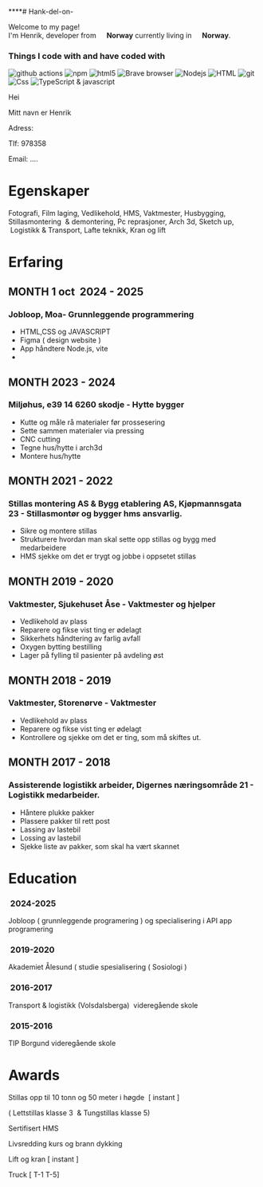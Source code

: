 ****# Hank-del-on-

<p>Welcome to my page! </br> I'm Henrik, developer from <img src="" width="13"/> <b>Norway</b> currently living in <img src="" width="13"/> <b>Norway</b>. </p>
<h3>Things I code with and have coded with</h3>
<p>

<img alt="github actions" src="https://img.shields.io/badge/-Github_Actions-2088FF?style=flat-square&logo=github-actions&logoColor=white" />
  <img alt="npm" src="https://img.shields.io/badge/-NPM-CB3837?style=flat-square&logo=npm&logoColor=white" />
  <img alt="html5" src="https://img.shields.io/badge/-HTML5-E34F26?style=flat-square&logo=html5&logoColor=white" />
  <img alt="Brave browser" src="https://img.shields.io/badge/-Brave_Browser-FB542B?style=flat-square&logo=brave&logoColor=white" />
 <img alt="Nodejs" src="https://img.shields.io/badge/-Nodejs-43853d?style=flat-square&logo=Node.js&logoColor=white" />
<img alt="HTML" src="https://img.shields.io/badge/-HTML-5849BE?style=flat-square&logo=insomnia&logoColor=white" />
<img alt="git" src="https://img.shields.io/badge/-Git-F05032?style=flat-square&logo=git&logoColor=white" />
  <img alt="Css" src="https://img.shields.io/badge/-Css-CC6699?style=flat-square&logo=sass&logoColor=white" />
  <img alt="TypeScript & javascript" src="https://img.shields.io/badge/-TypeScript-007ACC?style=flat-square&logo=typescript&logoColor=white" />

  
<html><head><meta content="text/html; charset=UTF-8" http-equiv="content-type">
  
  

</head><body class="c22 doc-content"><div><p class="c9 c25"><span class="c14"></span></p></div><p class="c20 title" id="h.5rf9wr4r3no2"><span class="c19">Hei</span></p><p class="c4"><span class="c23">Mitt navn er Henrik</span></p><p class="c4 c9"><span class="c16"></span></p><p class="c4"><span class="c16">Adress: </span></p><p class="c4"><span class="c21 c24">Tlf: </span><span class="c21">978358</span></p><p class="c4"><span class="c24 c21">Email: &hellip;.</span></p><h1 class="c13 c12" id="h.628phil8unj9"><span>Egenskaper</span></h1><p class="c11"><span>Fotografi, Film laging, Vedlikehold, HMS, Vaktmester, Husbygging, Stillasmontering &nbsp;&amp; demontering, Pc reprasjoner, Arch 3d, Sketch up, &nbsp;Logistikk &amp; Transport, Lafte teknikk, Kran og lift </span></p><h1 class="c12 c13" id="h.k8ysck8q9mgf"><span>Erfaring</span></h1><h2 class="c10" id="h.o0swrca3hm8"><span class="c8">MONTH 1 oct &nbsp;2024 - 2025</span></h2><h3 class="c6" id="h.6r7urhj709uw"><span>Jobloop, Moa</span><span class="c2">- Grunnleggende programmering</span></h3><ul class="c5 lst-kix_y5lajpktzaow-0 start"><li class="c1 li-bullet-0"><span>HTML,CSS og JAVASCRIPT</span></li><li class="c1 li-bullet-0"><span class="c7">Figma ( design website )</span></li><li class="c1 li-bullet-0"><span class="c7">App h&aring;ndtere Node.js, vite</span></li><li class="c1 c9 li-bullet-0"><span class="c7"></span></li></ul><h2 class="c0" id="h.10qo0haus2sg"><span class="c8"></span></h2><h2 class="c10" id="h.cvyyto255w8j"><span class="c8">MONTH 2023 - 2024</span></h2><h3 class="c6" id="h.doshtu3hnypz"><span>Milj&oslash;hus, e39 14 6260 skodje</span><span class="c2">&nbsp;- Hytte bygger</span></h3><ul class="c5 lst-kix_y5lajpktzaow-0"><li class="c1 li-bullet-0"><span>Kutte og m&aring;le r&aring; materialer f&oslash;r prossesering</span></li><li class="c1 li-bullet-0"><span class="c7">Sette sammen materialer via pressing</span></li><li class="c1 li-bullet-0"><span class="c7">CNC cutting</span></li><li class="c1 li-bullet-0"><span class="c7">Tegne hus/hytte i arch3d </span></li><li class="c1 li-bullet-0"><span class="c7">Montere hus/hytte</span></li></ul><h2 class="c10" id="h.arnrh62rcfpt"><span>MONTH 2021 - 2022</span></h2><h3 class="c6" id="h.mofu6vopi18q"><span>Stillas montering AS &amp; Bygg etablering AS</span><span>, Kj&oslash;pmannsgata 23</span><span class="c2">&nbsp;- Stillasmont&oslash;r og bygger hms ansvarlig.</span></h3><ul class="c5 lst-kix_y5lajpktzaow-0"><li class="c1 li-bullet-0"><span>Sikre og montere stillas </span></li><li class="c1 li-bullet-0"><span class="c7">Strukturere hvordan man skal sette opp stillas og bygg med medarbeidere</span></li><li class="c1 li-bullet-0"><span class="c7">HMS sjekke om det er trygt og jobbe i oppsetet stillas</span></li></ul><h2 class="c10" id="h.4ke630n094mv"><span class="c8">MONTH 2019 - 2020</span></h2><h3 class="c6" id="h.dkwrusvhvvwk"><span>Vaktmester, Sjukehuset &Aring;se</span><span class="c2">&nbsp;- Vaktmester og hjelper</span></h3><ul class="c5 lst-kix_y5lajpktzaow-0"><li class="c1 li-bullet-0"><span class="c7">Vedlikehold av plass </span></li><li class="c1 li-bullet-0"><span class="c7">Reparere og fikse vist ting er &oslash;delagt</span></li><li class="c1 li-bullet-0"><span class="c7">Sikkerhets h&aring;ndtering av farlig avfall</span></li><li class="c1 li-bullet-0"><span class="c7">Oxygen bytting bestilling</span></li><li class="c1 li-bullet-0"><span class="c7">Lager p&aring; fylling til pasienter p&aring; avdeling &oslash;st</span></li></ul><h2 class="c10" id="h.sclniskyziyn"><span class="c8">MONTH 2018 - 2019</span></h2><h3 class="c6" id="h.mzzyat7fp2wx"><span>Vaktmester, Storen&oslash;rve</span><span class="c2">&nbsp;- Vaktmester</span></h3><ul class="c5 lst-kix_y5lajpktzaow-0"><li class="c1 li-bullet-0"><span class="c7">Vedlikehold av plass </span></li><li class="c1 li-bullet-0"><span class="c7">Reparere og fikse vist ting er &oslash;delagt</span></li><li class="c1 li-bullet-0"><span class="c7">Kontrollere og sjekke om det er ting, som m&aring; skiftes ut.</span></li></ul><p class="c11 c9 c12"><span class="c7"></span></p><h2 class="c10" id="h.5okjspvtfqyw"><span class="c8">MONTH 2017 - 2018</span></h2><h3 class="c6" id="h.x4ahokfispwu"><span>Assisterende logistikk arbeider, Digernes n&aelig;ringsomr&aring;de 21</span><span class="c2">&nbsp;- Logistikk medarbeider.</span></h3><ul class="c5 lst-kix_y5lajpktzaow-0"><li class="c1 li-bullet-0"><span class="c7">H&aring;ntere plukke pakker</span></li><li class="c1 li-bullet-0"><span class="c7">Plassere pakker til rett post</span></li><li class="c1 li-bullet-0"><span class="c7">Lassing av lastebil</span></li><li class="c1 li-bullet-0"><span class="c7">Lossing av lastebil</span></li><li class="c1 li-bullet-0"><span class="c7">Sjekke liste av pakker, som skal ha v&aelig;rt skannet</span></li></ul><p class="c11 c9 c12"><span class="c7"></span></p><p class="c11 c9 c12"><span class="c7"></span></p><h1 class="c13 c12" id="h.6oztx7omgpqo"><span class="c18">Education</span></h1><h3 class="c6" id="h.7knd3k7tgidp"><span class="c2">&nbsp;2024-2025</span></h3><p class="c11 c12"><span>Jobloop ( grunnleggende programering ) og specialisering i API app programering</span></p><h3 class="c6" id="h.78rlvk1sif5a"><span class="c3">&nbsp;2019-2020</span></h3><p class="c11 c12"><span class="c7">Akademiet &Aring;lesund ( studie spesialisering ( Sosiologi )</span></p><h3 class="c6" id="h.zbzqjfdsle4k"><span class="c2">&nbsp;2016-2017</span></h3><p class="c11 c12"><span>Transport &amp; logistikk </span><span>(</span><span>Volsdalsberga) &nbsp;videreg&aring;ende skole</span></p><h3 class="c6" id="h.pyw9o63s5891"><span class="c2">&nbsp;2015-2016</span></h3><p class="c11 c12"><span class="c7">TIP Borgund videreg&aring;ende skole</span></p><p class="c11 c9 c12"><span class="c7"></span></p><h1 class="c13 c12" id="h.txda8vxduhlz"><span class="c18">Awards</span></h1><p class="c11"><span class="c7">Stillas opp til 10 tonn og 50 meter i h&oslash;gde &nbsp;[ instant ] </span></p><p class="c11"><span>(</span><span>&nbsp;</span><span>Lettstillas klasse 3 &nbsp;&amp; Tungstillas klasse 5)</span></p><p class="c11"><span class="c7">Sertifisert HMS</span></p><p class="c11"><span class="c7">Livsredding kurs og brann dykking</span></p><p class="c11"><span class="c7">Lift og kran [ instant ]</span></p><p class="c11"><span class="c7">Truck [ T-1 T-5]</span></p><p class="c11 c9"><span class="c7"></span></p></body></html>
